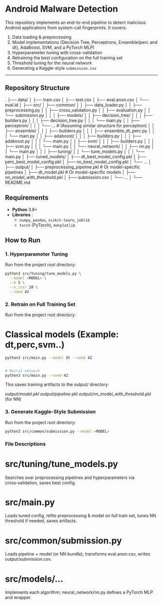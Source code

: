 # Android Malware Detection

This repository implements an end-to-end pipeline to detect malicious Android applications from system-call fingerprints. It covers:

1.  Data loading & preprocessing
2.  Model implementations (Decision Tree, Perceptrons, Ensemble(perc and dt), AdaBoost, SVM, and a PyTorch MLP)
3.  Hyperparameter tuning with cross-validation
4.  Retraining the best configuration on the full training set
5.  Threshold tuning for the neural network
6.  Generating a Kaggle-style `submission.csv`

---

## Repository Structure

.
├── data/
│   ├── train.csv
│   ├── test.csv
│   ├── eval.anon.csv
│   └── eval.id
│
├── src/
│   ├── common/
│   │   ├── data_loader.py
│   │   ├── preprocessing.py
│   │   ├── cross_validation.py
│   │   ├── evaluation.py
│   │   └── submission.py
│   │
│   ├── models/
│   │   ├── decision_tree/
│   │   │   ├── builders.py
│   │   │   ├── decision_tree.py
│   │   │   └── main.py
│   │   ├── perceptron/
│   │   │   └── ... # (Assuming similar structure for perceptron)
│   │   ├── ensemble/
│   │   │   ├── builders.py
│   │   │   ├── ensemble_dt_perc.py
│   │   │   └── main.py
│   │   ├── adaboost/
│   │   │   ├── builders.py
│   │   │   ├── adaboost.py
│   │   │   └── main.py
│   │   ├── svm/
│   │   │   ├── builders.py
│   │   │   ├── svm.py
│   │   │   └── main.py
│   │   └── neural_network/
│   │       ├── nn.py
│   │       └── main.py
│   │
│   ├── tuning/
│   │   └── tune_models.py
│   │
│   └── main.py
│
├── tuned_models/
│   ├── dt_best_model_config.pkl
│   ├── perc_best_model_config.pkl
│   ├── nn_best_model_config.pkl
│   └── ...
│
├── output/
│   ├── preprocessing_pipeline.pkl # Or model-specific pipelines
│   ├── dt_model.pkl               # Or model-specific models
│   ├── nn_model_with_threshold.pkl
│   ├── submission.csv
│   └── ...
│
└── README.md

## Requirements

* **Python** 3.8+
* **Libraries** :
    * `numpy`, `pandas`, `scikit-learn`, `joblib`
    * `torch` (PyTorch), `matplotlib`


## How to Run

### 1. Hyperparameter Tuning

Run from the project root directory:

```bash
python3 src/tuning/tune_models.py \
  --model <MODEL> \
  --k 5 \
  --n_iter 20 \
  --seed 42
  ```

### 2. Retrain on Full Training Set

Run from the project root directory:
# Classical models (Example: dt,perc,svm..)

```bash
python3 src/main.py --model dt --seed 42


# Neural network 
python3 src/main.py --seed 42 
```

This saves training artifacts to the output/ directory:

output/<MODEL>_model.pkl 
output/pipeline_<MODEL>.pkl 
output/nn_model_with_threshold.pkl (for NN)

### 3. Generate Kaggle-Style Submission

Run from the project root directory:

``` bash
python3 src/common/submission.py --model <MODEL>
```

### File Descriptions

# src/tuning/tune_models.py
Searches over preprocessing pipelines and hyperparameters via cross‑validation, saves best config.
# src/main.py
Loads tuned config, refits preprocessing & model on full train set, tunes NN threshold if needed, saves artifacts.
# src/common/submission.py
Loads pipeline + model (or NN bundle), transforms eval.anon.csv, writes output/submission.csv.
# src/models/…
Implements each algorithm; neural_network/nn.py defines a PyTorch MLP and wrapper.